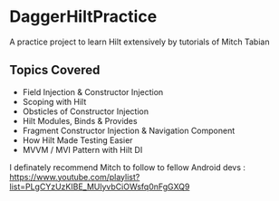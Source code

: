 # DaggerHiltPractice
A practice project to learn Hilt extensively by tutorials of Mitch Tabian

## Topics Covered

* Field Injection & Constructor Injection
* Scoping with Hilt
* Obsticles of Constructor Injection
* Hilt Modules, Binds & Provides 
* Fragment Constructor Injection & Navigation Component
* How Hilt Made Testing Easier
* MVVM / MVI Pattern with Hilt DI

I definately recommend Mitch to follow to fellow Android devs : https://www.youtube.com/playlist?list=PLgCYzUzKIBE_MUlyvbCiOWsfq0nFgGXQ9
